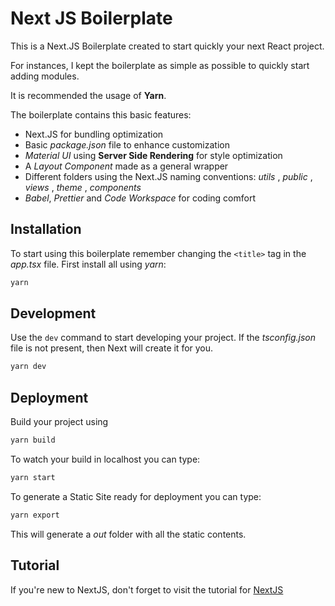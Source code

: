 # Next JS Boilerplate

This is a Next.JS Boilerplate created to start quickly your next React project.

For instances, I kept the boilerplate as simple as possible to quickly start adding modules.

It is recommended the usage of **Yarn**.

The boilerplate contains this basic features:

- Next.JS for bundling optimization
- Basic _package.json_ file to enhance customization
- _Material UI_ using **Server Side Rendering** for style optimization
- A _Layout Component_ made as a general wrapper
- Different folders using the Next.JS naming conventions: _utils_ , _public_ , _views_ , _theme_ , _components_
- _Babel_, _Prettier_ and _Code Workspace_ for coding comfort

## Installation

To start using this boilerplate remember changing the `<title>` tag in the _app.tsx_ file.
First install all using _yarn_:

```bash
yarn
```

## Development

Use the `dev` command to start developing your project. If the _tsconfig.json_ file is not present, then Next will create it for you.

```bash
yarn dev
```

## Deployment

Build your project using

```bash
yarn build
```

To watch your build in localhost you can type:

```bash
yarn start
```

To generate a Static Site ready for deployment you can type:

```bash
yarn export
```

This will generate a _out_ folder with all the static contents.

## Tutorial

If you're new to NextJS, don't forget to visit the tutorial for [NextJS](https://nextjs.org/learn/basics/create-nextjs-app)
